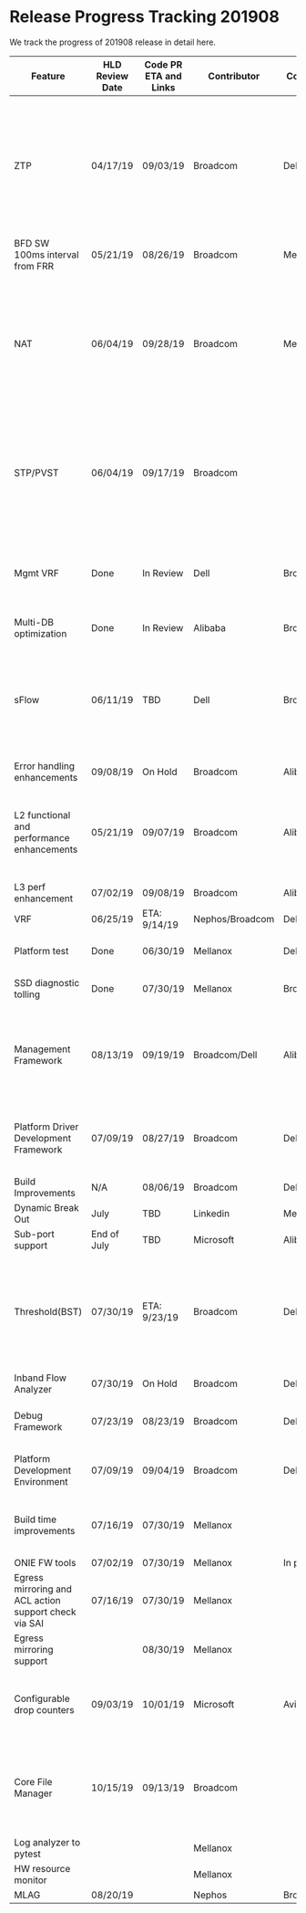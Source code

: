 # Release Progress Tracking 201908

We track the progress of 201908 release in detail here. 

| Feature                                                 | HLD Review Date | Code PR ETA and Links | Contributor| Code Review Owner        | PR Link                                                      |
| ------------------------------------------------------- | --------------- | --------------------- | -----------| ------------------------ | ------------------------------------------------------------ |
| ZTP                                                     | 04/17/19        | 09/03/19              | Broadcom   | Dell                     | [3227](https://github.com/Azure/sonic-buildimage/pull/3227)   - ToResolveConflict<br>[3298](https://github.com/Azure/sonic-buildimage/pull/3298)  -   ToResolveConflict<br>[1000](https://github.com/Azure/sonic-swss/pull/1000)  -   NeedsUpdate<br>[3299](https://github.com/Azure/sonic-buildimage/pull/3299)  -   ReviewPending<br>[12](https://github.com/Azure/sonic-ztp/pull/12)  -  ReviewPending<br>[599](https://github.com/Azure/sonic-utilities/pull/599)  - NeedsUpdate |
| BFD   SW 100ms interval from FRR                        | 05/21/19        | 08/26/19              | Broadcom   | Mellanox                 | [3385](https://github.com/Azure/sonic-buildimage/pull/3385)  -  ToResolveConflict |
| NAT                                                     | 06/04/19        | 09/28/19              | Broadcom   | Mellanox                 | [3494](https://github.com/Azure/sonic-buildimage/pull/3494) - ReviewPending<br>[1059](https://github.com/Azure/sonic-swss/pull/1059)  -   NeedsUpdate<br>[645](https://github.com/Azure/sonic-utilities/pull/645)  -   NeedsUpdate<br>[100 ](https://github.com/Azure/sonic-linux-kernel/pull/100) -   ReviewPending<br>[304](https://github.com/Azure/sonic-swss-common/pull/304)  -   ReviewPending<br>[519](https://github.com/Azure/sonic-sairedis/pull/519)  -   ReviewPending |
| STP/PVST                                                | 06/04/19        | 09/17/19              | Broadcom   |                          | [19](https://github.com/Azure/sonic-stp/pull/19)  -  ReviewPending<br>[305](https://github.com/Azure/sonic-swss-common/pull/305)  -   ReviewPending<br>[1058](https://github.com/Azure/sonic-swss/pull/1058)  -   NeedsUpdate<br>[648](https://github.com/Azure/sonic-utilities/pull/648)  -   NeedsUpdate<br>[3463](https://github.com/Azure/sonic-buildimage/pull/3463)  -   NeedsUpdate |
| Mgmt   VRF                                              | Done            | In   Review           | Dell       | Broadcom                 | ~~[2585](https://github.com/Azure/sonic-buildimage/pull/2585)~~  - Merged<br>~~[2608](https://github.com/Azure/sonic-buildimage/pull/2608)~~  -   Merged<br>~~[3204](https://github.com/Azure/sonic-buildimage/pull/3204)~~  -   Merged<br>~~[463](https://github.com/Azure/sonic-utilities/pull/463)~~  -   Merged<br>[472](https://github.com/Azure/sonic-utilities/pull/472)  -   ToResolveConflict<br>~~[627](https://github.com/Azure/sonic-utilities/pull/627)~~  -   Merged |
| Multi-DB   optimization                                 | Done            | In   Review           | Alibaba    | Broadcom,   LinkedIn     |                                                              |
| sFlow                                                   | 06/11/19        | TBD                   | Dell       | Broadcom   Mellanox      | ~~[94](https://github.com/Azure/sonic-linux-kernel/pull/94)~~  - Merged<br>~~[299](https://github.com/Azure/sonic-swss-common/pull/299)~~  -  Merged<br>~~[498](https://github.com/Azure/sonic-sairedis/pull/498)~~  -   Merged<br>[1012](https://github.com/Azure/sonic-swss/pull/1012)  -   NeedsUpdate<br>[1011](https://github.com/Azure/sonic-swss/pull/1011)  -   ReviewPending<br>~~[3251](https://github.com/Azure/sonic-buildimage/pull/3251)~~  -   Merged<br>[592 ](https://github.com/Azure/sonic-utilities/pull/592) -   NeedsUpdate |
| Error   handling enhancements                           | 09/08/19        | On   Hold             | Broadcom   | Alibaba                  | On   Hold                                                    |
| L2   functional and performance enhancements            | 05/21/19        | 09/07/19              | Broadcom   | Alibaba   Aviz           | [885 ](https://github.com/Azure/sonic-swss/pull/885) -  ToResolveConflict<br>[510  ](https://github.com/Azure/sonic-sairedis/pull/510)-   ToResolveConflict<br>[303](https://github.com/Azure/sonic-swss-common/pull/303)  -   MergePending<br>[529](https://github.com/Azure/sonic-utilities/pull/529) -   ToResolveConflict |
| L3   perf enhancement                                   | 07/02/19        | 09/08/19              | Broadcom   | Alibaba,   LinkedIn      | ~~[1048](https://github.com/Azure/sonic-swss/pull/1048)~~   - Merged |
| VRF                                                     | 06/25/19        | ETA:   9/14/19        | Nephos/Broadcom| Dell,Mellanox,Tencent|                                                              |
| Platform test                                           | Done            | 06/30/19              | Mellanox   | Dell                     | ~~[915](https://github.com/Azure/sonic-mgmt/pull/915)~~  - Merged<br>~~[980](https://github.com/Azure/sonic-mgmt/pull/980)~~ - Merged<br>~~[1079](https://github.com/Azure/sonic-mgmt/pull/1079)~~ -  Merged |
| SSD   diagnostic tolling                                | Done            | 07/30/19              | Mellanox   | Broadcom,   Dell         | ~~[587](https://github.com/Azure/sonic-utilities/pull/587)~~  - Merged<br>~~[47](https://github.com/Azure/sonic-buildimage/pull/47)~~ -   Merged<br>~~[3218](https://github.com/Azure/sonic-buildimage/pull/3218)~~ -  Merged |
| Management   Framework                                  | 08/13/19        | 09/19/19              | Broadcom/Dell| Alibaba,Microsoft,Aviz | [18](https://github.com/Azure/sonic-mgmt-framework/pull/18)   -  ReviewPending<br>[23](https://github.com/Azure/sonic-telemetry/pull/23)  -   NeedsUpdate<br> [3488](https://github.com/Azure/sonic-buildimage/pull/3488)  -  ToResolveConflict<br>[659](https://github.com/Azure/sonic-utilities/pull/659)  -   NeedsUpdate |
| Platform   Driver Development Framework                 | 07/09/19        | 08/27/19              | Broadcom   | Dell                     | [3387](https://github.com/Azure/sonic-buildimage/pull/3387)   -  NeedsUpdate<br>[62](https://github.com/Azure/sonic-platform-common/pull/62)  -   MergePending<br>[624](https://github.com/Azure/sonic-utilities/pull/624)  -  ReviewPending |
| Build Improvements                                      | N/A             | 08/06/19              | Broadcom   | Dell                     | [3292](https://github.com/Azure/sonic-buildimage/pull/3292)  -   NeedsUpdate |
| Dynamic   Break Out                                     | July            | TBD                   | Linkedin   | Mellanox,Dell,Aviz       |                                                              |
| Sub-port   support                                      | End   of July   | TBD                   | Microsoft  | Alibaba,Mellanox,Dell    |                                                              |
| Threshold(BST)                                          | 07/30/19        | ETA:   9/23/19        | Broadcom   | Dell                     | [3501](https://github.com/Azure/sonic-buildimage/pull/3501)   - NeedsUpdate<br>[12](https://github.com/Azure/sonic-tam/pull/12) -   DependentPrOpen<br>[1067](https://github.com/Azure/sonic-swss/pull/1067) -   NeedsUpdate<br>[665](https://github.com/Azure/sonic-utilities/pull/665) -   DependentPrOpen<br>[310](https://github.com/Azure/sonic-swss-common/pull/310) -   DependentPrOpen |
| Inband   Flow Analyzer                                  | 07/30/19        | On   Hold             | Broadcom   | Dell                     | On   Hold                                                    |
| Debug   Framework                                       | 07/23/19        | 08/23/19              | Broadcom   | Dell                     | [300](https://github.com/Azure/sonic-swss-common/pull/300)   - NeedsUpdate<br>[618](https://github.com/Azure/sonic-utilities/pull/618) -   ReviewPending |
| Platform   Development Environment                      | 07/09/19        | 09/04/19              | Broadcom   | Dell                     | [3408](https://github.com/Azure/sonic-buildimage/pull/3408)  - ToResolveConflict<br>[27](https://github.com/Azure/sonic-platform-pdk-pde/pull/27) -   ReviewPending |
| Build   time improvements                               | 07/16/19        | 07/30/19              | Mellanox   |                          | ~~[911](https://github.com/Azure/sonic-swss/pull/911)~~  - Merged<br>~~[280](https://github.com/Azure/sonic-swss-common/pull/280)~~  -   Merged<br>~~[461](https://github.com/Azure/sonic-sairedis/pull/461)~~  -  Merged<br>~~[3048](https://github.com/Azure/sonic-buildimage/pull/3048)~~  -   Merged<br>~~[3049](https://github.com/Azure/sonic-buildimage/pull/3049)~~  -   Merged |
| ONIE FW tools                                           | 07/02/19        | 07/30/19              | Mellanox   | In   progress            |                                                              |
| Egress   mirroring and ACL action support check via SAI | 07/16/19        | 07/30/19              | Mellanox   |                          | ~~[963](https://github.com/Azure/sonic-swss/pull/963)~~   -  Merged<br>~~[1019](https://github.com/Azure/sonic-swss/pull/1019)~~  -   Merged<br>~~[575](https://github.com/Azure/sonic-utilities/pull/575)~~ -  Merged<br> ~~[481](https://github.com/Azure/sonic-sairedis/pull/481)~~  -   Merged |
| Egress mirroring support                                |                 | 08/30/19              | Mellanox   |                          |                                                              |
| Configurable   drop counters                            | 09/03/19        | 10/01/19              | Microsoft  | Aviz                     | [1075](https://github.com/Azure/sonic-swss/pull/1075)  -  ToResolveConflict<br>[308](https://github.com/Azure/sonic-swss-common/pull/308) -  MergePending<br>[520](https://github.com/Azure/sonic-sairedis/pull/520) -  ReviewPending |
| Core File Manager                                       | 10/15/19        | 09/13/19              | Broadcom   |                          | [3447](https://github.com/Azure/sonic-buildimage/pull/3447) -  ReviewPending<br>[643](https://github.com/Azure/sonic-utilities/pull/643) -  ReviewPending<br>[3499](https://github.com/Azure/sonic-buildimage/pull/3499)  -  ReviewPending<br>[663](https://github.com/Azure/sonic-utilities/pull/663)  -   ReviewPending |
| Log   analyzer to pytest                                |                 |                       | Mellanox   |                          | ~~[1048](https://github.com/Azure/sonic-mgmt/pull/1048)~~  -  Merged |
| HW   resource monitor                                   |                 |                       | Mellanox   |                          | ~~[1121](https://github.com/Azure/sonic-mgmt/pull/1121)~~  -  Merged |
| MLAG                                                    | 08/20/19        |                       | Nephos     |Broadcom         |                                                              |
